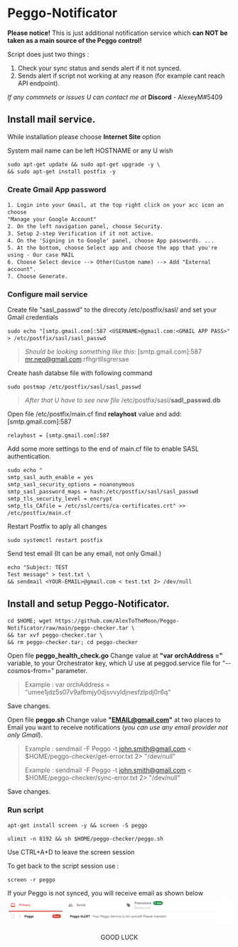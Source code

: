 # Peggo-Notificator
**Please notice!** This is just additional notification service which **can NOT be taken as a main source of the Peggo control!**

Script does just two things : 
1. Check your sync status and sends alert if it not synced. 
2. Sends alert if script not working at any reason (for example cant reach API endpoint).

*If any commnets or issues U can contact me at* **Discord** - AlexeyM#5409

## Install mail service.

While installation please choose **Internet Site** option

System mail name can be left HOSTNAME or any U wish
```shell
sudo apt-get update && sudo apt-get upgrade -y \
&& sudo apt-get install postfix -y
```
### Create Gmail App password
```
1. Login into your Gmail, at the top right click on your acc icon an choose
"Manage your Google Account" 
2. On the left navigation panel, choose Security.
3. Setup 2-step Verification if it not active.
4. On the 'Signing in to Google' panel, choose App passwords. ... 
5. At the bottom, choose Select app and choose the app that you're using - Our case MAIL
6. Choose Select device --> Other(Custom name) --> Add "External account".
7. Choose Generate.
```
### Configure mail service
Create file "sasl_passwd" to the direcoty /etc/postfix/sasl/ and set your Gmail credentials
```
sudo echo "[smtp.gmail.com]:587 <USERNAME>@gmail.com:<GMAIL APP PASS>" > /etc/postfix/sasl/sasl_passwd
```

>_Should be looking something like this_:  [smtp.gmail.com]:587 mr.neo@gmail.com:rfhgrtllsgrersae


Create hash databse file with following command
```
sudo postmap /etc/postfix/sasl/sasl_passwd
```

> _After that U have to see new file_ /etc/postfix/sasl/**sadl_passwd.db**


Open file /etc/postfix/main.cf find **relayhost** value and add: [smtp.gmail.com]:587
```
relayhost = [smtp.gmail.com]:587
```
Add some more settings to the end of main.cf file to enable SASL authentication.
```
sudo echo " 
smtp_sasl_auth_enable = yes
smtp_sasl_security_options = noanonymous
smtp_sasl_password_maps = hash:/etc/postfix/sasl/sasl_passwd
smtp_tls_security_level = encrypt
smtp_tls_CAfile = /etc/ssl/certs/ca-certificates.crt" >> /etc/postfix/main.cf
```
Restart Postfix to aply all changes
```
sudo systemctl restart postfix
```
Send test email (It can be any email, not only Gmail.) 
```
echo "Subject: TEST
Test message" > test.txt \
&& sendmail <YOUR-EMAIL>@gmail.com < test.txt 2> /dev/null
```
## Install and setup Peggo-Notificator.
```
cd $HOME; wget https://github.com/AlexToTheMoon/Peggo-Notificator/raw/main/peggo-checker.tar \
&& tar xvf peggo-checker.tar \
&& rm peggo-checker.tar; cd peggo-checker 
```
Open file **peggo_health_check.go** 
Change value at **"var orchAddress ="** variable, to your Orchestrator key,
which U use at peggod.service file for "--cosmos-from=" parameter.
> Example : var orchAddress = "umee1jdz5s07v9afbmjy0djsvvyldjnesfzlpdj0r6q"

Save changes.

Open file **peggo.sh** 
Change value **"EMAIL@gmail.com"** at two places  to Email you want to receive notifications (*you can use any email provider not only Gmail*).

> Example : sendmail -F Peggo -t john.smith@gmail.com  < $HOME/peggo-checker/get-error.txt 2> "/dev/null"
> 
> Example : sendmail -F Peggo -t john.smith@gmail.com  < $HOME/peggo-checker/sync-error.txt 2> "/dev/null"

Save changes.
### Run script
```
apt-get install screen -y && screen -S peggo
```
```
ulimit -n 8192 && sh $HOME/peggo-checker/peggo.sh
```
Use CTRL+A+D to leave the screen session

To get back to the script session use : 
```
screen -r peggo
```
If your Peggo is not synced, you will receive email as shown below
![mail example](Peggo_gm.png)

<p align="center">
    GOOD LUCK
</p>
